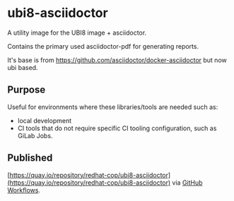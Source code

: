 # ubi8-asciidoctor

A utility image for the UBI8 image + asciidoctor.

Contains the primary used asciidoctor-pdf for generating reports.

It's base is from <https://github.com/asciidoctor/docker-asciidoctor> but now ubi based.

## Purpose

Useful for environments where these libraries/tools are needed such as:

* local development
* CI tools that do not require specific CI tooling configuration, such as GiLab Jobs.

## Published

[https://quay.io/repository/redhat-cop/ubi8-asciidoctor](https://quay.io/repository/redhat-cop/ubi8-asciidoctor) via [GitHub Workflows](../../.github/workflows/ubi8-asciidoctor-publish.yaml).
